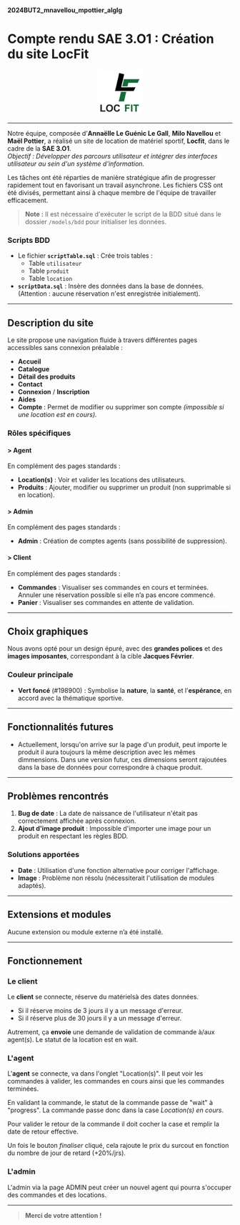 

#### 2024BUT2_mnavellou_mpottier_alglg

# Compte rendu SAE 3.O1 : Création du site LocFit

<p align="center">
    <img src="public/img/logolocfit.png" alt="Logo de FitLoc" width="100">
</p>

---

Notre équipe, composée d'**Annaëlle Le Guénic Le Gall**, **Milo Navellou** et **Maël Pottier**, a réalisé un site de location de matériel sportif, **Locfit**, dans le cadre de la **SAE 3.O1**.  
*Objectif : Développer des parcours utilisateur et intégrer des interfaces utilisateur au sein d'un système d'information.*

Les tâches ont été réparties de manière stratégique afin de progresser rapidement tout en favorisant un travail asynchrone. Les fichiers CSS ont été divisés, permettant ainsi à chaque membre de l'équipe de travailler efficacement. 

> **Note :** Il est nécessaire d'exécuter le script de la BDD situé dans le dossier `/models/bdd` pour initialiser les données.

### Scripts BDD
- Le fichier **`scriptTable.sql`** : Crée trois tables :
  - Table `utilisateur`
  - Table `produit`
  - Table `location`
- **`scriptData.sql`** : Insère des données dans la base de données. (Attention : aucune réservation n'est enregistrée initialement).

---

## Description du site

Le site propose une navigation fluide à travers différentes pages accessibles sans connexion préalable :
- **Accueil**
- **Catalogue**
- **Détail des produits**
- **Contact**
- **Connexion** / **Inscription**
- **Aides**
- **Compte** : Permet de modifier ou supprimer son compte *(impossible si une location est en cours).*

### Rôles spécifiques

#### > Agent
En complément des pages standards :
- **Location(s)** : Voir et valider les locations des utilisateurs.
- **Produits** : Ajouter, modifier ou supprimer un produit (non supprimable si en location).

#### > Admin
En complément des pages standards :
- **Admin** : Création de comptes agents (sans possibilité de suppression).

#### > Client
En complément des pages standards :
- **Commandes** : Visualiser ses commandes en cours et terminées. Annuler une réservation possible si elle n’a pas encore commencé.
- **Panier** : Visualiser ses commandes en attente de validation. 

---

## Choix graphiques

Nous avons opté pour un design épuré, avec des **grandes polices** et des **images imposantes**, correspondant à la cible **Jacques Février**.  
### Couleur principale
- **Vert foncé** (#198900) : Symbolise la **nature**, la **santé**, et l'**espérance**, en accord avec la thématique sportive.

---

## Fonctionnalités futures
- Actuellement, lorsqu'on arrive sur la page d'un produit, peut importe le produit il aura toujours la même description avec les mêmes dimmensions. Dans une version futur, ces dimensions seront rajoutées dans la base de données pour correspondre à chaque produit. 


---

## Problèmes rencontrés

1. **Bug de date** : La date de naissance de l'utilisateur n'était pas correctement affichée après connexion.
2. **Ajout d'image produit** : Impossible d'importer une image pour un produit en respectant les règles BDD.

### Solutions apportées
- **Date** : Utilisation d'une fonction alternative pour corriger l'affichage.
- **Image** : Problème non résolu (nécessiterait l'utilisation de modules adaptés).

---

## Extensions et modules
Aucune extension ou module externe n’a été installé.

---

## Fonctionnement

### Le client

Le **client** se connecte, réserve du matérielsà des dates données. 
- Si il réserve moins de 3 jours il y a un message d'erreur.
- Si il réserve plus de 30 jours il y a un message d'erreur.

Autrement, ça **envoie** une demande de validation de commande à/aux agent(s). Le statut de la location est en wait.

### L'agent

L'**agent** se connecte, va dans l'onglet "Location(s)". 
Il peut voir les commandes à valider, les commandes en cours ainsi que les commandes terminées.

En validant la commande, le statut de la commande passe de "wait" à "progress". 
La commande passe donc dans la case *Location(s) en cours*. 

Pour valider le retour de la commande il doit cocher la case et remplir la date de retour effective.

Un fois le bouton *finaliser* cliqué, cela rajoute le prix du surcout en fonction du nombre de jour de retard (+20%/jrs).

### L'admin

L'admin via la page ADMIN peut créer un nouvel agent qui pourra s'occuper des commandes et des locations.

---

> **Merci de votre attention !**
